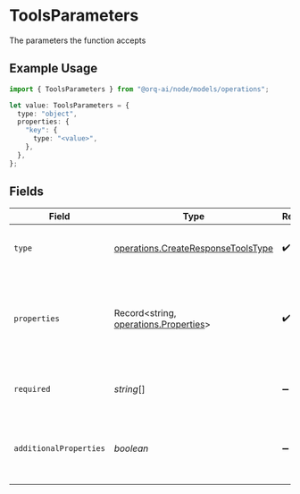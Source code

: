 # ToolsParameters

The parameters the function accepts

## Example Usage

```typescript
import { ToolsParameters } from "@orq-ai/node/models/operations";

let value: ToolsParameters = {
  type: "object",
  properties: {
    "key": {
      type: "<value>",
    },
  },
};
```

## Fields

| Field                                                                                    | Type                                                                                     | Required                                                                                 | Description                                                                              |
| ---------------------------------------------------------------------------------------- | ---------------------------------------------------------------------------------------- | ---------------------------------------------------------------------------------------- | ---------------------------------------------------------------------------------------- |
| `type`                                                                                   | [operations.CreateResponseToolsType](../../models/operations/createresponsetoolstype.md) | :heavy_check_mark:                                                                       | The type of the parameters object                                                        |
| `properties`                                                                             | Record<string, [operations.Properties](../../models/operations/properties.md)>           | :heavy_check_mark:                                                                       | The parameters the function accepts, described as a JSON Schema object                   |
| `required`                                                                               | *string*[]                                                                               | :heavy_minus_sign:                                                                       | List of required parameter names                                                         |
| `additionalProperties`                                                                   | *boolean*                                                                                | :heavy_minus_sign:                                                                       | Whether to allow properties not defined in the schema                                    |